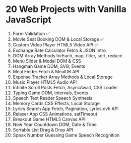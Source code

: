 # 20 Web Projects with Vanilla JavaScript

1. Form Validation ✅
2. Movie Seat Booking DOM & Local Storage ✅
3. Custom Video Player HTML5 Video API ✅
4. Exchange Rate Calculator Fetch & JSON Intro
5. DOM Array Methods forEach, map, filter, sort, reduce
6. Menu Slider & Modal DOM & CSS
7. Hangman Game DOM, SVG, Events
8. Meal Finder Fetch & MealDB API
9. Expense Tracker Array Methods & Local Storage
10. Music Player HTML5 Audio API
11. Infinite Scroll Posts Fetch, AsyncAwait, CSS Loader
12. Typing Game DOM, Intervals, Events
13. Speech Text Reader Speech Synthesis
14. Memory Cards CSS Effects, Local Storage
15. Lyrics Search App Fetch, Pagination, Lyrics.ovh API
16. Relaxer App CSS Animations, setTimeout
17. Breakout Game HTML5 Canvas API
18. New Year Countdown DOM, Date & Time
19. Sortable List Drag & Drop API
20. Speak Number Guessing Game Speech Recognition

